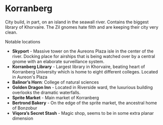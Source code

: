 # Korranberg

City build, in part, on an island in the seawall river. Contains the biggest library of Khorvaire. The Zil gnomes hate filth and are keeping their city very clean.

  Notable locations

* **Skyport** - Massive tower on the Aureons Plaza isle in the center of the river. Docking place for airships that is being watched over by a central gnome with an elaborate surveillance system.
* **Korranberg Library** - Largest library in Khorvaire, beating heart of Korranberg University which is home to eight different colleges. Located in Aureon's Plaza
* **Balinor’s Horn**: College of natural sciences
* **Golden Dragon Inn** - Located in Riverside ward, the luxurious building overlooks the dramatic waterfalls.
* **Sprite Market** - Main market of Korranberg
* **Bertrond Bakery** - On the edge of the sprite market, the ancestral home of Bonzobur
* **Viqora’s Secret Stash** - Magic shop, seems to be in some extra planar dimension